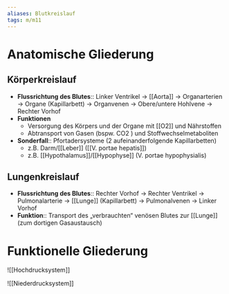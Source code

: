 ```yaml
---
aliases: Blutkreislauf
tags: m/m11
---
```

# Anatomische Gliederung
## Körperkreislauf
- **Flussrichtung des Blutes**:: Linker Ventrikel → [[Aorta]] → Organarterien → Organe (Kapillarbett) → Organvenen → Obere/untere Hohlvene → Rechter Vorhof
- **Funktionen**
	- Versorgung des Körpers und der Organe mit [[O2]] und Nährstoffen
	- Abtransport von Gasen (bspw. CO2 ) und Stoffwechselmetaboliten
- **Sonderfall**:: Pfortadersysteme (2 aufeinanderfolgende Kapillarbetten)
	- z.B. Darm/[[Leber]] ([[V. portae hepatis]]) 
	- z.B. [[Hypothalamus]]/[[Hypophyse]] (V. portae hypophysialis) 
## Lungenkreislauf
- **Flussrichtung des Blutes**:: Rechter Vorhof → Rechter Ventrikel → Pulmonalarterie → [[Lunge]] (Kapillarbett) → Pulmonalvenen → Linker Vorhof
- **Funktion**:: Transport des „verbrauchten“ venösen Blutes zur [[Lunge]] (zum dortigen Gasaustausch)
# Funktionelle Gliederung
![[Hochdrucksystem]]

![[Niederdrucksystem]]

